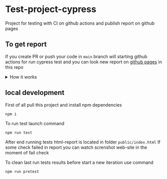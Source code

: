 # Test-project-cypress
Project for testing with CI on github actions and publish report on github pages

## To get report
If you create PR or push your code in `main` branch will starting github actions for run cypress test and you can look new report on [github pages](https://farvater-max.github.io/test-project-cypress/) in this repo

<details>
  <summary>How it works</summary>
  
  Project has [github workflow](https://github.com/Farvater-max/test-project-cypress/blob/main/.github/workflows/cypress-test.yaml) which triggered by `push` or `create pull request` in `main` branch. It's flow runs remotely `Ubuntu` with node and install `npm dependensies` including `cypress`. After that flow will start script command `npm run test` and publish commit change on github pages and shaping a new test report
  
  Command `npm run test` in turn launches `cypress run` and starts a series commands namely `combine-reports`, `generate-report`, `copy-screenshots` which responce for formation and combine json report, generate from json report html report, and clump to final report failed test screenshots. It work by using packages "mochawesome", "mochawesome-merge", and "mochawesome-report-generator" 

</details>

## local development
First of all pull this project and install npm dependencies
```
npm i
```
To run test launch command
```
npm run test
```
After end running tests html-report is located in folder  ```public/index.html```
If some check failed in report you can watch screnshot web-site in the moment of fail check  

To clean last run tests results before start a new iteration use command
```
npm run pretest
```





